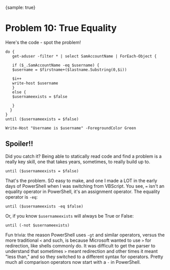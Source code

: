 {sample: true}
# Problem 10: True Equality
Here's the code - spot the problem!

```
do {
   get-aduser -filter * | select SamAccountName | ForEach-Object {
   
   if ($_.SamAccountName -eq $username) {
   $username = $firstname+($lastname.Substring(0,$i))
   
   $i++
   write-host $username
   }
   else {
   $usernameexists = $false
   
   }
  }
}
until ($usernameexists = $false)

Write-Host "Username is $username" -ForegroundColor Green
```

## Spoiler!!
Did you catch it? Being able to statically read code and find a problem is a really key skill, one that takes years, sometimes, to really build up to.

```
until ($usernameexists = $false)
```

That's the problem. SO easy to make, and one I made a LOT in the early days of PowerShell when I was switching from VBScript. You see, `=` isn't an equality operator in PowerShell, it's an assignment operator. The equality operator is `-eq`:

```
until ($usernameexists -eq $false)
```

Or, if you know `$usernameexists` will always be True or False:

```
until (-not $usernameexists)
```

Fun trivia: the reason PowerShell uses `-gt` and similar operators, versus the more traditional `<` and such, is because Microsoft wanted to use `>` for redirection, like shells commonly do. It was difficult to get the parser to understand that sometimes `>` meant redirection and other times it meant "less than," and so they switched to a different syntax for operators. Pretty much all comparison operators now start with a `-` in PowerShell.

